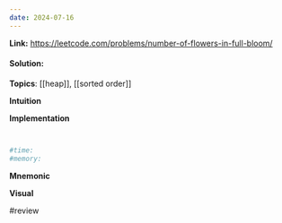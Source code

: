 ```yaml
---
date: 2024-07-16
---
```

**Link:** https://leetcode.com/problems/number-of-flowers-in-full-bloom/
#### Solution:

**Topics**: [[heap]], [[sorted order]]

**Intuition**


**Implementation**
```python


#time:
#memory:
```

**Mnemonic**

**Visual** 

#review 


